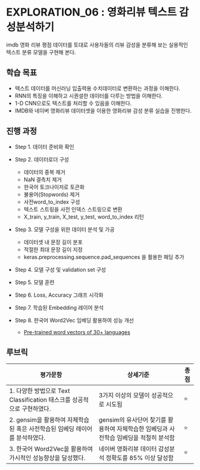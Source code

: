 # EXPLORATION_06 : 영화리뷰 텍스트 감성분석하기 
imdb 영화 리뷰 평점 데이터를 토대로 사용자들의 리뷰 감성을 분류해 보는 실용적인 텍스트 분류 모델을 구현해 본다.

## 학습 목표
- 텍스트 데이터를 머신러닝 입출력용 수치데이터로 변환하는 과정을 이해한다.
- RNN의 특징을 이해하고 시퀀셜한 데이터를 다루는 방법을 이해한다.
- 1-D CNN으로도 텍스트를 처리할 수 있음을 이해한다.
- IMDB와 네이버 영화리뷰 데이터셋을 이용한 영화리뷰 감성 분류 실습을 진행한다.

## 진행 과정
- Step 1. 데이터 준비와 확인
- Step 2. 데이터로더 구성

  - 데이터의 중복 제거
  - NaN 결측치 제거
  - 한국어 토크나이저로 토큰화
  - 불용어(Stopwords) 제거
  - 사전word_to_index 구성
  - 텍스트 스트링을 사전 인덱스 스트링으로 변환
  - X_train, y_train, X_test, y_test, word_to_index 리턴
- Step 3. 모델 구성을 위한 데이터 분석 및 가공

  - 데이터셋 내 문장 길이 분포
  - 적절한 최대 문장 길이 지정
  - keras.preprocessing.sequence.pad_sequences 을 활용한 패딩 추가
- Step 4. 모델 구성 및 validation set 구성
- Step 5. 모델 훈련
- Step 6. Loss, Accuracy 그래프 시각화
- Step 7. 학습된 Embedding 레이어 분석
- Step 8. 한국어 Word2Vec 임베딩 활용하여 성능 개선
  - [Pre-trained word vectors of 30+ languages](https://github.com/Kyubyong/wordvectors)

## 루브릭
|평가문항|상세기준|총점|
|------|------|---|
|1. 다양한 방법으로 Text Classification 태스크를 성공적으로 구현하였다.|3가지 이상의 모델이 성공적으로 시도됨|⭐️|
|2. gensim을 활용하여 자체학습된 혹은 사전학습된 임베딩 레이어를 분석하였다.|gensim의 유사단어 찾기를 활용하여 자체학습한 임베딩과 사전학습 임베딩을 적절히 분석함|⭐️|
|3. 한국어 Word2Vec을 활용하여 가시적인 성능향상을 달성했다.|네이버 영화리뷰 데이터 감성분석 정확도를 85% 이상 달성함|⭐️|
